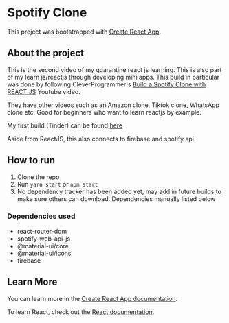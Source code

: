 # Spotify Clone

This project was bootstrapped with [Create React App](https://github.com/facebook/create-react-app).

## About the project

This is the second video of my quarantine react js learning. This is also part of my learn js/reactjs through developing mini apps. This build in particular was done by following CleverProgrammer's [Build a Spotify Clone with REACT JS](https://youtu.be/pnkuI8KXW_8) Youtube video.

They have other videos such as an Amazon clone, Tiktok clone, WhatsApp clone etc. Good for beginners who want to learn reactjs by example.

My first build (Tinder) can be found [here](https://github.com/mikeejazmines/tinder-clone)

Aside from ReactJS, this also connects to firebase and spotify api.

## How to run

1. Clone the repo
2. Run `yarn start` or `npm start`
3. No dependency tracker has been added yet, may add in future builds to make sure others can download. Dependencies manually listed below

### Dependencies used
* react-router-dom
* spotify-web-api-js
* @material-ui/core
* @material-ui/icons
* firebase

## Learn More

You can learn more in the [Create React App documentation](https://facebook.github.io/create-react-app/docs/getting-started).

To learn React, check out the [React documentation](https://reactjs.org/).
